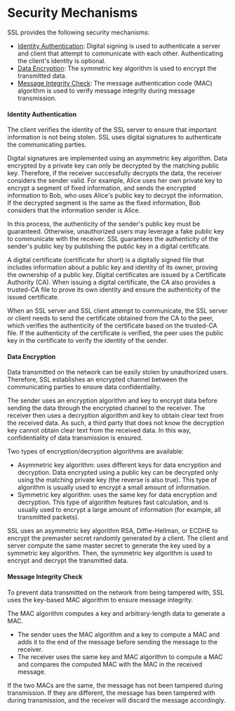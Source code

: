Security Mechanisms
===================

SSL provides the following security mechanisms:

* [Identity Authentication](#EN-US_CONCEPT_0000001563872521__section19139015332): Digital signing is used to authenticate a server and client that attempt to communicate with each other. Authenticating the client's identity is optional.
* [Data Encryption](#EN-US_CONCEPT_0000001563872521__section271372643310): The symmetric key algorithm is used to encrypt the transmitted data.
* [Message Integrity Check](#EN-US_CONCEPT_0000001563872521__section17284204910336): The message authentication code (MAC) algorithm is used to verify message integrity during message transmission.

#### Identity Authentication

The client verifies the identity of the SSL server to ensure that important information is not being stolen. SSL uses digital signatures to authenticate the communicating parties.

Digital signatures are implemented using an asymmetric key algorithm. Data encrypted by a private key can only be decrypted by the matching public key. Therefore, if the receiver successfully decrypts the data, the receiver considers the sender valid. For example, Alice uses her own private key to encrypt a segment of fixed information, and sends the encrypted information to Bob, who uses Alice's public key to decrypt the information. If the decrypted segment is the same as the fixed information, Bob considers that the information sender is Alice.

In this process, the authenticity of the sender's public key must be guaranteed. Otherwise, unauthorized users may leverage a fake public key to communicate with the receiver. SSL guarantees the authenticity of the sender's public key by publishing the public key in a digital certificate.

A digital certificate (certificate for short) is a digitally signed file that includes information about a public key and identity of its owner, proving the ownership of a public key. Digital certificates are issued by a Certificate Authority (CA). When issuing a digital certificate, the CA also provides a trusted-CA file to prove its own identity and ensure the authenticity of the issued certificate.

When an SSL server and SSL client attempt to communicate, the SSL server or client needs to send the certificate obtained from the CA to the peer, which verifies the authenticity of the certificate based on the trusted-CA file. If the authenticity of the certificate is verified, the peer uses the public key in the certificate to verify the identity of the sender.


#### Data Encryption

Data transmitted on the network can be easily stolen by unauthorized users. Therefore, SSL establishes an encrypted channel between the communicating parties to ensure data confidentiality.

The sender uses an encryption algorithm and key to encrypt data before sending the data through the encrypted channel to the receiver. The receiver then uses a decryption algorithm and key to obtain clear text from the received data. As such, a third party that does not know the decryption key cannot obtain clear text from the received data. In this way, confidentiality of data transmission is ensured.

Two types of encryption/decryption algorithms are available:

* Asymmetric key algorithm: uses different keys for data encryption and decryption. Data encrypted using a public key can be decrypted only using the matching private key (the reverse is also true). This type of algorithm is usually used to encrypt a small amount of information.
* Symmetric key algorithm: uses the same key for data encryption and decryption. This type of algorithm features fast calculation, and is usually used to encrypt a large amount of information (for example, all transmitted packets).

SSL uses an asymmetric key algorithm RSA, Diffie-Hellman, or ECDHE to encrypt the premaster secret randomly generated by a client. The client and server compute the same master secret to generate the key used by a symmetric key algorithm. Then, the symmetric key algorithm is used to encrypt and decrypt the transmitted data.


#### Message Integrity Check

To prevent data transmitted on the network from being tampered with, SSL uses the key-based MAC algorithm to ensure message integrity.

The MAC algorithm computes a key and arbitrary-length data to generate a MAC.

* The sender uses the MAC algorithm and a key to compute a MAC and adds it to the end of the message before sending the message to the receiver.
* The receiver uses the same key and MAC algorithm to compute a MAC and compares the computed MAC with the MAC in the received message.

If the two MACs are the same, the message has not been tampered during transmission. If they are different, the message has been tampered with during transmission, and the receiver will discard the message accordingly.